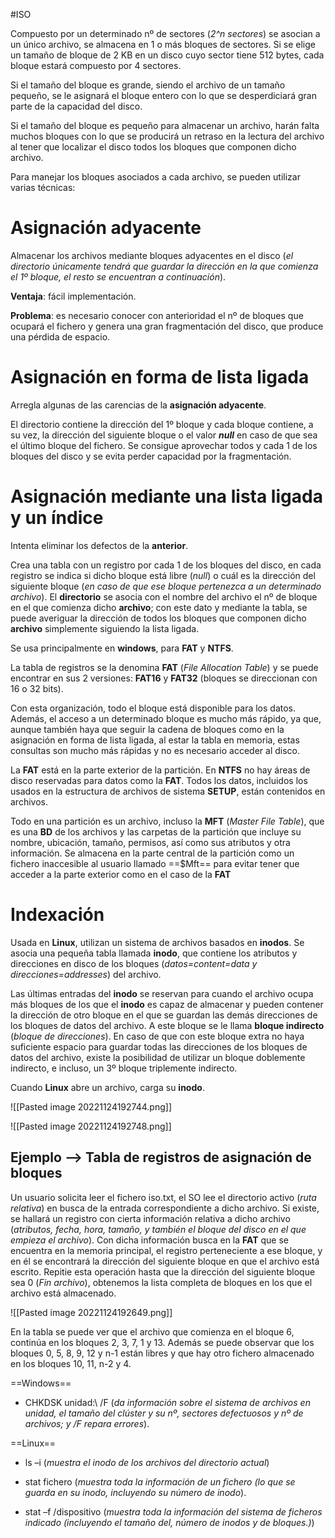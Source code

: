 #ISO 

Compuesto por un determinado nº de sectores (*2^n sectores*) se asocian a un único archivo, se almacena en 1 o más bloques de sectores. Si se elige un tamaño de bloque de 2 KB en un disco cuyo sector tiene 512 bytes, cada bloque estará compuesto por 4 sectores.

Si el tamaño del bloque es grande, siendo el archivo de un tamaño pequeño, se le asignará el bloque entero con lo que se desperdiciará gran parte de la capacidad del disco. 

Si el tamaño del bloque es pequeño para almacenar un archivo, harán falta muchos bloques con lo que se producirá un retraso en la lectura del archivo al tener que localizar el disco todos los bloques que componen dicho archivo. 

Para manejar los bloques asociados a cada archivo, se pueden utilizar varias técnicas:

# Asignación adyacente

Almacenar los archivos mediante bloques adyacentes en el disco (*el directorio únicamente tendrá que guardar la dirección en la que comienza el 1º bloque, el resto se encuentran a continuación*). 

**Ventaja**: fácil implementación.

**Problema**: es necesario conocer con anterioridad el nº de bloques que ocupará el fichero y genera una gran fragmentación del disco, que produce una pérdida de espacio.

# Asignación en forma de lista ligada

Arregla algunas de las carencias de la **asignación adyacente**. 

El directorio contiene la dirección del 1º bloque y cada bloque contiene, a su vez, la dirección del siguiente bloque o el valor ***null*** en caso de que sea el último bloque del fichero. Se consigue aprovechar todos y cada 1 de los bloques del disco y se evita perder capacidad por la fragmentación.

# Asignación mediante una lista ligada y un índice 

Intenta eliminar los defectos de la **anterior**. 

Crea una tabla con un registro por cada 1 de los bloques del disco, en cada registro se indica si dicho bloque está libre (*null*) o cuál es la dirección del siguiente bloque (*en caso de que ese bloque pertenezca a un determinado archivo*). El **directorio** se asocia con el nombre del archivo el nº de bloque en el que comienza dicho **archivo**; con este dato y mediante la tabla, se puede averiguar la dirección de todos los bloques que componen dicho **archivo** simplemente siguiendo la lista ligada.

Se usa principalmente en **windows**, para **FAT** y **NTFS**.

La tabla de registros se la denomina **FAT** (*File Allocation Table*) y se puede encontrar en sus 2 versiones: **FAT16** y **FAT32** (bloques se direccionan con 16 o 32 bits). 

Con esta organización, todo el bloque está disponible para los datos. Además, el acceso a un determinado bloque es mucho más rápido, ya que, aunque también haya que seguir la cadena de bloques como en la asignación en forma de lista ligada, al estar la tabla en memoria, estas consultas son mucho más rápidas y no es necesario acceder al disco. 

La **FAT** está en la parte exterior de la partición. En **NTFS** no hay áreas de disco reservadas para datos como la **FAT**. Todos los datos, incluidos los usados en la estructura de archivos de sistema **SETUP**, están contenidos en archivos.

Todo en una partición es un archivo, incluso la **MFT** (*Master File Table*), que es una **BD** de los archivos y las carpetas de la partición que incluye su nombre, ubicación, tamaño, permisos, así como sus atributos y otra información. Se almacena en la parte central de la partición como un fichero inaccesible al usuario llamado ==$Mft== para evitar tener que acceder a la parte exterior como en el caso de la **FAT**

# Indexación 

Usada en **Linux**, utilizan un sistema de archivos basados en **inodos**. Se asocia una pequeña tabla llamada **inodo**, que contiene los atributos y direcciones en disco de los bloques (*datos=content=data y direcciones=addresses*) del archivo. 

Las últimas entradas del **inodo** se reservan para cuando el archivo ocupa más bloques de los que el **inodo** es capaz de almacenar y pueden contener la dirección de otro bloque en el que se guardan las demás direcciones de los bloques de datos del archivo. A este bloque se le llama **bloque indirecto** (*bloque de direcciones*). En caso de que con este bloque extra no haya suficiente espacio para guardar todas las direcciones de los bloques de datos del archivo, existe la posibilidad de utilizar un bloque doblemente indirecto, e incluso, un 3º bloque triplemente indirecto. 

Cuando **Linux** abre un archivo, carga su **inodo**.

![[Pasted image 20221124192744.png]]

![[Pasted image 20221124192748.png]]

## Ejemplo --> Tabla de registros de asignación de bloques

Un usuario solicita leer el fichero iso.txt, el SO lee el directorio activo (*ruta relativa*) en busca de la entrada correspondiente a dicho archivo. Si existe, se hallará un registro con cierta información relativa a dicho archivo (*atributos, fecha, hora, tamaño, y también el bloque del disco en el que empieza el archivo*). Con dicha información busca en la **FAT** que se encuentra en la memoria principal, el registro perteneciente a ese bloque, y en él se encontrará la dirección del siguiente bloque en que el archivo está escrito. Repitie esta operación hasta que la dirección del siguiente bloque sea 0 (*Fin archivo*), obtenemos la lista completa de bloques en los que el archivo está almacenado.

![[Pasted image 20221124192649.png]]

En la tabla se puede ver que el archivo que comienza en el bloque 6, continúa en los bloques 2, 3, 7, 1 y 13. Además se puede observar que los bloques 0, 5, 8, 9, 12 y n-1 están libres y que hay otro fichero almacenado en los bloques 10, 11, n-2 y 4.

==Windows==

* CHKDSK unidad:\ /F (*da información sobre el sistema de archivos en unidad, el tamaño del clúster y su nº, sectores defectuosos y nº de archivos; y /F repara errores*).

==Linux==

* ls –i  (*muestra el inodo de los archivos del directorio actual*)

* stat fichero (*muestra toda la información de un fichero (lo que se guarda en su inodo, incluyendo su número de inodo*).

* stat –f /dispositivo (*muestra toda la información del sistema de ficheros indicado (incluyendo el tamaño del, número de inodos y de bloques.)*)